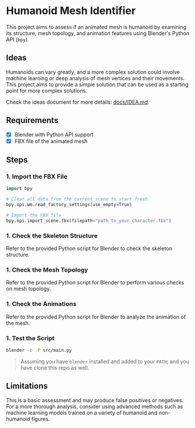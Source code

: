 # Humanoid Mesh Identifier

This project aims to assess if an animated mesh is humanoid by examining its structure, mesh topology, and animation features using Blender's Python API (`bpy`).

## Ideas

Humanoids can vary greatly, and a more complex solution could involve machine learning or deep analysis of mesh vertices and their movements. This project aims to provide a simple solution that can be used as a starting point for more complex solutions.

Check the ideas document for more details: [docs/IDEA.md](https://github.com/mohammadzainabbas/HumanoidMeshIdentifier/blob/main/docs/IDEA.md).

## Requirements

- [x] Blender with Python API support
- [x] FBX file of the animated mesh

## Steps

### 1. Import the FBX File

```python
import bpy

# Clear all data from the current scene to start fresh
bpy.ops.wm.read_factory_settings(use_empty=True)

# Import the FBX file
bpy.ops.import_scene.fbx(filepath="path_to_your_character.fbx")
```

### 1. Check the Skeleton Structure

Refer to the provided Python script for Blender to check the skeleton structure.

### 1. Check the Mesh Topology

Refer to the provided Python script for Blender to perform various checks on mesh topology.

### 1. Check the Animations

Refer to the provided Python script for Blender to analyze the animation of the mesh.

### 1. Test the Script

```bash
blender -b -P src/main.py
```

> Assuming you have `blender` installed and added to your `PATH`; and you have clone this repo as well.

## Limitations

This is a basic assessment and may produce false positives or negatives. For a more thorough analysis, consider using advanced methods such as machine learning models trained on a variety of humanoid and non-humanoid figures.

